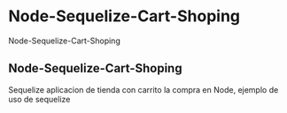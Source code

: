# Node-Sequelize-Cart-Shoping
Node-Sequelize-Cart-Shoping
## Node-Sequelize-Cart-Shoping

Sequelize aplicacion de tienda con carrito la compra en Node, ejemplo de uso de sequelize
